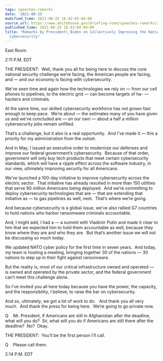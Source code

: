 ```yaml
---
tags: speeches-remarks
date: '2021-08-25'
modified_time: 2021-08-25 16:42:05-04:00
source_url: https://www.whitehouse.gov/briefing-room/speeches-remarks/2021/08/25/remarks-by-president-biden-on-collectively-improving-the-nations-cybersecurity/
published_time: 2021-08-25 16:42:04-04:00
title: "Remarks by President\_Biden on Collectively Improving the Nation\u2019s\_\
  Cybersecurity"
---
```

 
East Room

2:11 P.M. EDT  
  
THE PRESIDENT:  Well, thank you all for being here to discuss the core
national security challenge we’re facing, the American people are
facing, and — and our economy is facing with cybersecurity.   
  
We’ve seen time and again how the technologies we rely on — from our
cell phones to pipelines, to the electric grid — can become targets of
ha- — hackers and criminals.   
  
At the same time, our skilled cybersecurity workforce has not grown fast
enough to keep pace.  We’re about — the estimates many of you have given
us and we’ve concluded are — on our own — about a half a million
cybersecurity jobs remain unfilled.   
  
That’s a challenge, but it also is a real opportunity.  And I’ve made it
— this a priority for my administration from the outset.   
  
And in May, I issued an executive order to modernize our defenses and
improve our federal government’s cybersecurity.  Because of that order,
government will only buy tech products that meet certain cybersecurity
standards, which will have a ripple effect across the software industry,
in our view, ultimately improving security for all Americans.  
  
We’ve launched a 100-day initiative to improve cybersecurity across the
electric sector.  That initiative has already resulted in more than 150
utilities that serve 90 million Americans being deployed.  And we’re
committing to deploy cybersecurity technologies that are — that are
extending that initiative as — to gas pipelines as well, next.  That’s
where we’re going.  
  
And because cybersecurity is a global issue, we’ve also rallied G7
countries to hold nations who harbor ransomware criminals
accountable.   
  
And, I might add, I had a — a summit with Vladimir Putin and made it
clear to him that we expected him to hold them accountable as well,
because they know where they are and who they are.  But that’s another
issue we will not be discussing so much today.   
  
We updated NATO cyber policy for the first time in seven years.  And
today, my team is hosting a meeting, bringing together 30 of the nations
— 30 nations to step up in their fight against ransomware.   
  
But the reality is, most of our critical infrastructure owned and
operated — is owned and operated by the private sector, and the federal
government can’t meet this challenge alone.  
  
So I’ve invited you all here today because you have the power, the
capacity, and the responsibility, I believe, to raise the bar on
cybersecurity.   
  
And so, ultimately, we got a lot of work to do.   And thank you all very
much.  And thank the press for being here.  We’re going to go private
now.  
  
Q    Mr. President, if Americans are still in Afghanistan after the
deadline, what will you do?  Sir, what will you do if Americans are
still there after the deadline?  No?  Okay.  
  
THE PRESIDENT:  You’ll be the first person I’ll call.  
  
Q    Please call them.   
  
2:14 P.M. EDT
